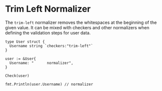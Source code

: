 # Trim Left Normalizer

The ```trim-left``` normalizer removes the whitespaces at the beginning of the given value. It can be mixed with checkers and other normalizers when defining the validation steps for user data.

```golang
type User struct {
  Username string `checkers:"trim-left"`
}

user := &User{
  Username: "      normalizer",
}

Check(user)

fmt.Println(user.Username) // normalizer
```
